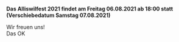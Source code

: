 **Das Alliswilfest 2021 findet am Freitag 06.08.2021 ab 18:00 statt <br>
(Verschiebedatum Samstag 07.08.2021)**<br>

Wir freuen uns!<br>
Das OK
